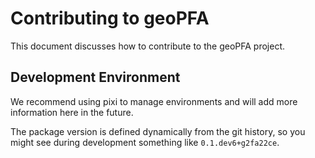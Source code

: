 # Contributing to geoPFA

This document discusses how to contribute to the geoPFA project.

## Development Environment

We recommend using pixi to manage environments and will add more information
here in the future.

The package version is defined dynamically from the git history, so you
might see during development something like `0.1.dev6+g2fa22ce`.
